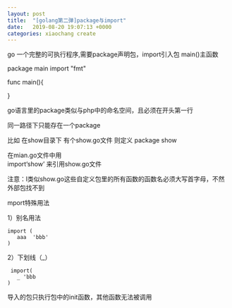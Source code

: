 ```yaml
---
layout: post
title:  "[golang第二弹]package与import"
date:   2019-08-20 19:07:13 +0000
categories: xiaochang create
---
```


go 一个完整的可执行程序,需要package声明包，import引入包  main()主函数

  package main 
  import "fmt"
  
  func main(){
       
  }
 

go语言里的package类似与php中的命名空间，且必须在开头第一行

同一路径下只能存在一个package

比如 在show目录下 有个show.go文件
则定义 package show   

在mian.go文件中用  
import‘show’  来引用show.go文件

注意：l类似show.go这些自定义包里的所有函数的函数名必须大写首字母，不然外部包找不到


mport特殊用法

1）别名用法

    import (
       aaa  'bbb'	
    )


2）下划线（_）

     import(
       _ 'bbb
    )
导入的包只执行包中的init函数，其他函数无法被调用

